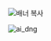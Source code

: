 ![배너 복사](https://user-images.githubusercontent.com/89298198/197956856-c21fc14e-64e6-4d1d-9b2f-f106cff577ab.png)

![ai_dng](https://github.com/DBLabProj/ai_dang/assets/89298198/3125a7c7-ce25-4a73-bb64-93f8a8d23ffc)



